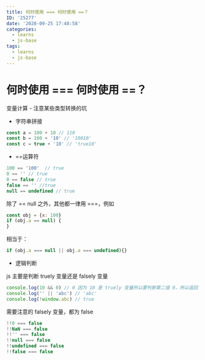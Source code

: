 ```yaml
---
title: 何时使用 === 何时使用 ==？
ID: '25277'
date: '2020-09-25 17:48:58'
categories:
  - learns
  - js-base
tags:
  - learns
  - js-base
---
```


# 何时使用 === 何时使用 ==？

变量计算 - 注意某些类型转换的坑

- 字符串拼接

``` js 
const a = 100 + 10 // 110
const b = 100 + '10' // '10010'
const c = true + '10' // 'true10'
```

- \==运算符

``` js 
100 == '100'  // true
0 == '' // true
0 == false // true
false == '' //true
null == undefined // true
```

除了 == null 之外，其他都一律用 ===，例如

``` js 
const obj = {x: 100}
if (obj.a == null) {
}
```

相当于：

``` js 
if (obj.a === null || obj.a === undefined){}
```

- 逻辑判断

js 主要是判断 truely 变量还是 falsely 变量

``` js 
console.log(10 && 0) // 0 因为 10 是 truely 变量所以要判断第二值 0，所以返回 0
console.log('' || 'abc') // 'abc'
console.log(!window.abc) // true
```

需要注意的 falsely 变量，都为 false

``` js 
!!0 === false
!!NaN === false
!!'' === false
!!null === false
!!undefined === false
!!false === false
```
 
 
